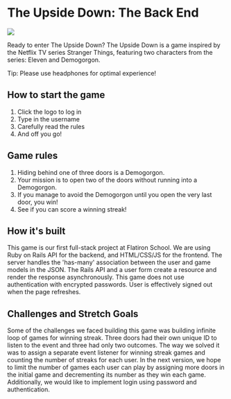 # The Upside Down: The Back End

![](https://media.giphy.com/media/9Dm6LI9XJ5KCD8zC3R/giphy.gif)

Ready to enter The Upside Down? The Upside Down is a game inspired by the Netflix TV series Stranger Things, featuring two characters from the series: Eleven and Demogorgon.

Tip: Please use headphones for optimal experience!

## How to start the game
1. Click the logo to log in
2. Type in the username
3. Carefully read the rules
4. And off you go!

## Game rules
1. Hiding behind one of three doors is a Demogorgon.
2. Your mission is to open two of the doors without running into a Demogorgon.
3. If you manage to avoid the Demogorgon until you open the very last door, you win!
4. See if you can score a winning streak!

## How it's built
This game is our first full-stack project at Flatiron School. We are using Ruby on Rails API for the backend, and HTML/CSS/JS for the frontend. The server handles the 'has-many' association between the user and game models in the JSON. The Rails API and a user form create a resource and render the response asynchronously. This game does not use authentication with encrypted passwords. User is effectively signed out when the page refreshes.

## Challenges and Stretch Goals
Some of the challenges we faced building this game was building infinite loop of games for winning streak. Three doors had their own unique ID to listen to the event and three had only two outcomes. The way we solved it was to assign a separate event listener for winning streak games and counting the number of streaks for each user. In the next version, we hope to limit the number of games each user can play by assigning more doors in the initial game and decrementing its number as they win each game. Additionally, we would like to implement login using password and authentication.
